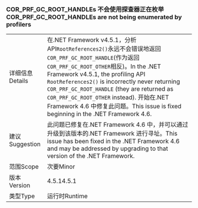 ### <a name="corprfgcroothandles-are-not-being-enumerated-by-profilers"></a><span data-ttu-id="5b63a-101">COR_PRF_GC_ROOT_HANDLEs 不会使用探查器正在枚举</span><span class="sxs-lookup"><span data-stu-id="5b63a-101">COR_PRF_GC_ROOT_HANDLEs are not being enumerated by profilers</span></span>

|   |   |
|---|---|
|<span data-ttu-id="5b63a-102">详细信息</span><span class="sxs-lookup"><span data-stu-id="5b63a-102">Details</span></span>|<span data-ttu-id="5b63a-103">在.NET Framework v4.5.1，分析 API<code>RootReferences2()</code>永远不会错误地返回<code>COR_PRF_GC_ROOT_HANDLE</code>(作为返回<code>COR_PRF_GC_ROOT_OTHER</code>相反)。</span><span class="sxs-lookup"><span data-stu-id="5b63a-103">In the .NET Framework v4.5.1, the profiling API <code>RootReferences2()</code> is incorrectly never returning <code>COR_PRF_GC_ROOT_HANDLE</code> (they are returned as <code>COR_PRF_GC_ROOT_OTHER</code> instead).</span></span> <span data-ttu-id="5b63a-104">开始在.NET Framework 4.6 中修复此问题。</span><span class="sxs-lookup"><span data-stu-id="5b63a-104">This issue is fixed beginning in the .NET Framework 4.6.</span></span>|
|<span data-ttu-id="5b63a-105">建议</span><span class="sxs-lookup"><span data-stu-id="5b63a-105">Suggestion</span></span>|<span data-ttu-id="5b63a-106">此问题已修复在.NET Framework 4.6 中，并可以通过升级到该版本的.NET Framework 进行寻址。</span><span class="sxs-lookup"><span data-stu-id="5b63a-106">This issue has been fixed in the .NET Framework 4.6 and may be addressed by upgrading to that version of the .NET Framework.</span></span>|
|<span data-ttu-id="5b63a-107">范围</span><span class="sxs-lookup"><span data-stu-id="5b63a-107">Scope</span></span>|<span data-ttu-id="5b63a-108">次要</span><span class="sxs-lookup"><span data-stu-id="5b63a-108">Minor</span></span>|
|<span data-ttu-id="5b63a-109">版本</span><span class="sxs-lookup"><span data-stu-id="5b63a-109">Version</span></span>|<span data-ttu-id="5b63a-110">4.5.1</span><span class="sxs-lookup"><span data-stu-id="5b63a-110">4.5.1</span></span>|
|<span data-ttu-id="5b63a-111">类型</span><span class="sxs-lookup"><span data-stu-id="5b63a-111">Type</span></span>|<span data-ttu-id="5b63a-112">运行时</span><span class="sxs-lookup"><span data-stu-id="5b63a-112">Runtime</span></span>|

